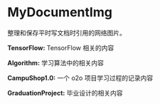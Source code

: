# MyDocumentImg

整理和保存平时写文档时引用的网络图片。

**TensorFlow:** TensorFlow 相关的内容

**Algorithm:** 学习算法中的相关内容

**CampuShop1.0:** 一个 o2o 项目学习过程的记录内容

**GraduationProject:** 毕业设计的相关内容

